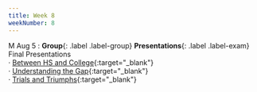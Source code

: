```yaml
---
title: Week 8
weekNumber: 8
---
```


M Aug 5
: **Group**{: .label .label-group} **Presentations**{: .label .label-exam} Final Presentations
<br/> &#183; [Between HS and College](https://docs.google.com/presentation/d/1U3xTmawvK_F4Dj6NKpL2BMq9-eL1tg4K/edit?usp=drive_link&ouid=113745915748997113650&rtpof=true&sd=true){:target="\_blank"}
<br/> &#183; [Understanding the Gap](https://docs.google.com/presentation/d/1sPf34XbUgHScb3VfvKsiM7abemRzt_5-/edit?usp=drive_link&ouid=113745915748997113650&rtpof=true&sd=true){:target="\_blank"}
<br/> &#183; [Trials and Triumphs](https://docs.google.com/presentation/d/156t3caYI0irf75t3f4PLTT5dVRnZAp6McPx0cI1X1eY/edit?usp=drive_link){:target="\_blank"}
